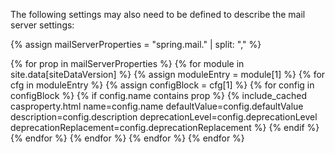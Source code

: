 <p/>

The following settings may also need to be defined to describe the mail server settings:

{% assign mailServerProperties = "spring.mail." | split: "," %}

<table>
    <tbody>
    {% for prop in mailServerProperties %} 
        {% for module in site.data[siteDataVersion] %}
            {% assign moduleEntry = module[1] %}
            {% for cfg in moduleEntry %}
                {% assign configBlock = cfg[1] %}
                {% for config in configBlock %}
                    {% if config.name contains prop %}  
                        {% include_cached casproperty.html 
                            name=config.name 
                            defaultValue=config.defaultValue 
                            description=config.description 
                            deprecationLevel=config.deprecationLevel
                            deprecationReplacement=config.deprecationReplacement %}
                    {% endif %}
                {% endfor %}
            {% endfor %}
        {% endfor %}
    {% endfor %}
    </tbody>
</table>
